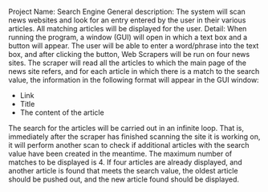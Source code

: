 Project Name: Search Engine
General description: The system will scan news websites and look for an entry entered by the user in their various articles. All matching articles will be displayed for the user.
Detail: When running the program, a window (GUI) will open in which a text box and a button will appear. 
The user will be able to enter a word/phrase into the text box, and after clicking the button, Web Scrapers will be run on four news sites.
The scraper will read all the articles to which the main page of the news site refers,
and for each article in which there is a match to the search value, the information in the following format will appear in the GUI window:
- Link
- Title
- The content of the article
  
The search for the articles will be carried out in an infinite loop. 
That is, immediately after the scraper has finished scanning the site it is working on, it will perform another scan to check if additional articles with the search value have been created in the meantime. 
The maximum number of matches to be displayed is 4. If four articles are already displayed, and another article is found that meets the search value, 
the oldest article should be pushed out, and the new article found should be displayed.
